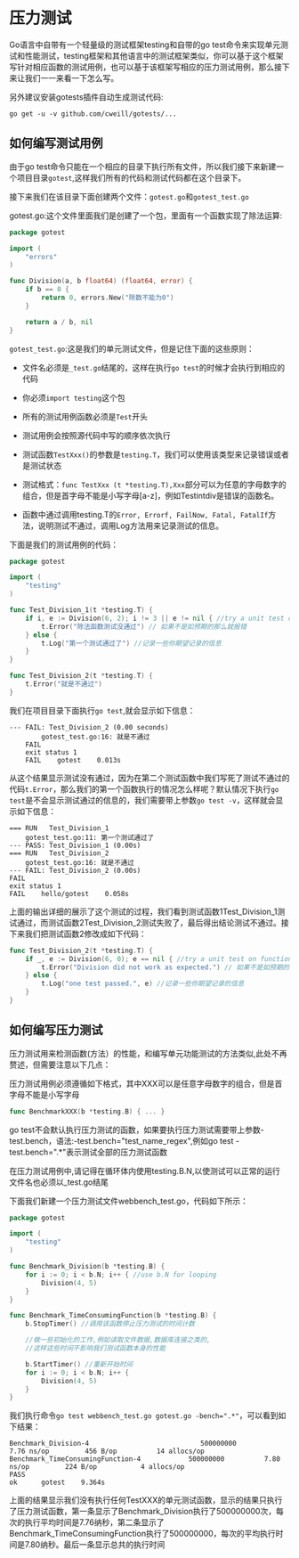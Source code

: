 # 压力测试

Go语言中自带有一个轻量级的测试框架testing和自带的go test命令来实现单元测试和性能测试，testing框架和其他语言中的测试框架类似，你可以基于这个框架写针对相应函数的测试用例，也可以基于该框架写相应的压力测试用例，那么接下来让我们一一来看一下怎么写。  

另外建议安装gotests插件自动生成测试代码:
```
go get -u -v github.com/cweill/gotests/...
```
## 如何编写测试用例
由于go test命令只能在一个相应的目录下执行所有文件，所以我们接下来新建一个项目目录`gotest`,这样我们所有的代码和测试代码都在这个目录下。  

接下来我们在该目录下面创建两个文件：`gotest.go`和`gotest_test.go`  

gotest.go:这个文件里面我们是创建了一个包，里面有一个函数实现了除法运算:
```go
package gotest

import (
	"errors"
)

func Division(a, b float64) (float64, error) {
	if b == 0 {
		return 0, errors.New("除数不能为0")
	}

	return a / b, nil
}

```
`gotest_test.go`:这是我们的单元测试文件，但是记住下面的这些原则：

- 文件名必须是`_test.go`结尾的，这样在执行`go test`的时候才会执行到相应的代码

- 你必须`import testing`这个包

- 所有的测试用例函数必须是`Test`开头

- 测试用例会按照源代码中写的顺序依次执行

- 测试函数`TestXxx()`的参数是`testing.T`，我们可以使用该类型来记录错误或者是测试状态

- 测试格式：`func TestXxx (t *testing.T),Xxx`部分可以为任意的字母数字的组合，但是首字母不能是小写字母[a-z]，例如Testintdiv是错误的函数名。

- 函数中通过调用testing.T的`Error, Errorf, FailNow, Fatal, FatalIf`方法，说明测试不通过，调用Log方法用来记录测试的信息。

下面是我们的测试用例的代码：
```go
package gotest

import (
    "testing"
)

func Test_Division_1(t *testing.T) {
    if i, e := Division(6, 2); i != 3 || e != nil { //try a unit test on function
        t.Error("除法函数测试没通过") // 如果不是如预期的那么就报错
    } else {
        t.Log("第一个测试通过了") //记录一些你期望记录的信息
    }
}

func Test_Division_2(t *testing.T) {
    t.Error("就是不通过")
}
```
我们在项目目录下面执行`go test`,就会显示如下信息：
```
--- FAIL: Test_Division_2 (0.00 seconds)
        gotest_test.go:16: 就是不通过
    FAIL
    exit status 1
    FAIL    gotest    0.013s
```
从这个结果显示测试没有通过，因为在第二个测试函数中我们写死了测试不通过的代码`t.Error`，那么我们的第一个函数执行的情况怎么样呢？默认情况下执行`go test`是不会显示测试通过的信息的，我们需要带上参数`go test -v`，这样就会显示如下信息：
```
=== RUN   Test_Division_1
    gotest_test.go:11: 第一个测试通过了
--- PASS: Test_Division_1 (0.00s)
=== RUN   Test_Division_2
    gotest_test.go:16: 就是不通过
--- FAIL: Test_Division_2 (0.00s)
FAIL
exit status 1
FAIL    hello/gotest    0.058s
```
上面的输出详细的展示了这个测试的过程，我们看到测试函数1Test_Division_1测试通过，而测试函数2Test_Division_2测试失败了，最后得出结论测试不通过。接下来我们把测试函数2修改成如下代码：
```go
func Test_Division_2(t *testing.T) {
	if _, e := Division(6, 0); e == nil { //try a unit test on function
		t.Error("Division did not work as expected.") // 如果不是如预期的那么就报错
	} else {
		t.Log("one test passed.", e) //记录一些你期望记录的信息
	}
}
```
## 如何编写压力测试
压力测试用来检测函数(方法）的性能，和编写单元功能测试的方法类似,此处不再赘述，但需要注意以下几点：  

压力测试用例必须遵循如下格式，其中XXX可以是任意字母数字的组合，但是首字母不能是小写字母
```go
func BenchmarkXXX(b *testing.B) { ... }
```
go test不会默认执行压力测试的函数，如果要执行压力测试需要带上参数-test.bench，语法:-test.bench="test_name_regex",例如go test -test.bench=".*"表示测试全部的压力测试函数  

在压力测试用例中,请记得在循环体内使用testing.B.N,以使测试可以正常的运行 文件名也必须以_test.go结尾  

下面我们新建一个压力测试文件webbench_test.go，代码如下所示：  
```go
package gotest

import (
    "testing"
)

func Benchmark_Division(b *testing.B) {
    for i := 0; i < b.N; i++ { //use b.N for looping 
        Division(4, 5)
    }
}

func Benchmark_TimeConsumingFunction(b *testing.B) {
    b.StopTimer() //调用该函数停止压力测试的时间计数

    //做一些初始化的工作,例如读取文件数据,数据库连接之类的,
    //这样这些时间不影响我们测试函数本身的性能

    b.StartTimer() //重新开始时间
    for i := 0; i < b.N; i++ {
        Division(4, 5)
    }
}
```
我们执行命令`go test webbench_test.go gotest.go -bench=".*"`，可以看到如下结果：
```
Benchmark_Division-4                            500000000          7.76 ns/op         456 B/op          14 allocs/op
Benchmark_TimeConsumingFunction-4            500000000          7.80 ns/op         224 B/op           4 allocs/op
PASS
ok      gotest    9.364s
```
上面的结果显示我们没有执行任何TestXXX的单元测试函数，显示的结果只执行了压力测试函数，第一条显示了Benchmark_Division执行了500000000次，每次的执行平均时间是7.76纳秒，第二条显示了Benchmark_TimeConsumingFunction执行了500000000，每次的平均执行时间是7.80纳秒。最后一条显示总共的执行时间
